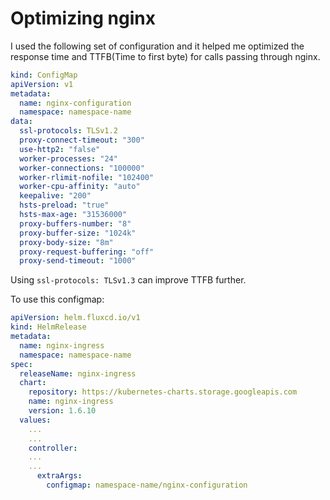 # Optimizing nginx

I used the following set of configuration and it helped me optimized the response time and TTFB(Time to first byte) for calls passing through nginx.

```yaml
kind: ConfigMap
apiVersion: v1
metadata:
  name: nginx-configuration
  namespace: namespace-name
data:
  ssl-protocols: TLSv1.2
  proxy-connect-timeout: "300"
  use-http2: "false"
  worker-processes: "24"
  worker-connections: "100000"
  worker-rlimit-nofile: "102400"
  worker-cpu-affinity: "auto"
  keepalive: "200"
  hsts-preload: "true"
  hsts-max-age: "31536000"
  proxy-buffers-number: "8"
  proxy-buffer-size: "1024k"
  proxy-body-size: "8m"
  proxy-request-buffering: "off"
  proxy-send-timeout: "1000"
```

Using `ssl-protocols: TLSv1.3` can improve TTFB further. 

To use this configmap:

```yaml
apiVersion: helm.fluxcd.io/v1
kind: HelmRelease
metadata:
  name: nginx-ingress
  namespace: namespace-name
spec:
  releaseName: nginx-ingress
  chart:
    repository: https://kubernetes-charts.storage.googleapis.com 
    name: nginx-ingress
    version: 1.6.10
  values:
    ...
    ...
    controller:
    ...
    ...
      extraArgs:
        configmap: namespace-name/nginx-configuration
``` 
